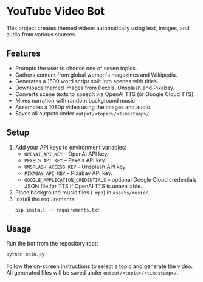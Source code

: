 # YouTube Video Bot

This project creates themed videos automatically using text, images, and audio from various sources.

## Features
- Prompts the user to choose one of seven topics.
- Gathers content from global women's magazines and Wikipedia.
- Generates a 1500 word script split into scenes with titles.
- Downloads themed images from Pexels, Unsplash and Pixabay.
- Converts scene texts to speech via OpenAI TTS (or Google Cloud TTS).
- Mixes narration with random background music.
- Assembles a 1080p video using the images and audio.
- Saves all outputs under `output/<topic>/<timestamp>/`.

## Setup
1. Add your API keys to environment variables:
   - `OPENAI_API_KEY` – OpenAI API key.
   - `PEXELS_API_KEY` – Pexels API key.
   - `UNSPLASH_ACCESS_KEY` – Unsplash API key.
   - `PIXABAY_API_KEY` – Pixabay API key.
   - `GOOGLE_APPLICATION_CREDENTIALS` – optional Google Cloud credentials JSON file for TTS if OpenAI TTS is unavailable.
2. Place background music files (`.mp3`) in `assets/music/`.
3. Install the requirements:
   ```bash
   pip install -r requirements.txt
   ```

## Usage
Run the bot from the repository root:
```bash
python main.py
```
Follow the on-screen instructions to select a topic and generate the video. All generated files will be saved under `output/<topic>/<timestamp>/`.

